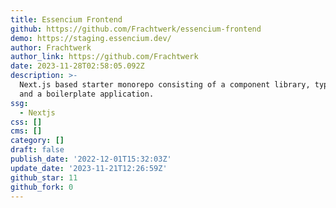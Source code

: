 ```yaml
---
title: Essencium Frontend
github: https://github.com/Frachtwerk/essencium-frontend
demo: https://staging.essencium.dev/
author: Frachtwerk
author_link: https://github.com/Frachtwerk
date: 2023-11-28T02:58:05.092Z
description: >-
  Next.js based starter monorepo consisting of a component library, types, docs
  and a boilerplate application.
ssg:
  - Nextjs
css: []
cms: []
category: []
draft: false
publish_date: '2022-12-01T15:32:03Z'
update_date: '2023-11-21T12:26:59Z'
github_star: 11
github_fork: 0
---
```

